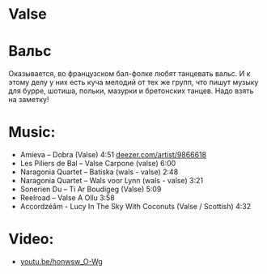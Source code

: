 Valse
=====
# Вальс

Оказывается, во французском бал-фолке любят танцевать вальс. И к этому делу у них есть куча мелодий от тех же групп, что пишут музыку для бурре, шотиша, польки, мазурки и бретонских танцев. Надо взять на заметку!

Music:
======
- Amieva – Dobra (Valse) 4:51 [deezer.com/artist/9866618](http://www.deezer.com/artist/9866618)
- Les Piliers de Bal – Valse Carpone (valse) 6:00
- Naragonia Quartet – Batiska (wals - valse) 2:48
- Naragonia Quartet – Wals voor Lynn (wals - valse) 3:21
- Sonerien Du – Ti Ar Boudigeg (Valse) 5:09
- Reelroad – Valse A Ollu 3:58
- Accordzéâm -  Lucy In The Sky With Coconuts (Valse / Scottish) 4:32

Video:
======
- [youtu.be/honwsw_O-Wg](https://www.youtube.com/watch?v=honwsw_O-Wg)
